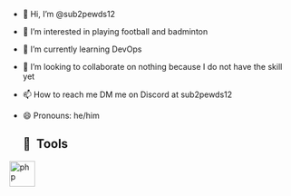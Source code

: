 - 👋 Hi, I’m @sub2pewds12
- 👀 I’m interested in playing football and badminton
- 🌱 I’m currently learning DevOps
- 💞️ I’m looking to collaborate on nothing because I do not have the skill yet
- 📫 How to reach me DM me on Discord at sub2pewds12
- 😄 Pronouns: he/him

  <h2> 🚀 &nbsp;Tools</h2>
<p align="left">
<img src="https://www.google.com/url?sa=i&url=https%3A%2F%2Fwww.cleanpng.com%2Ffree%2Fprogramming-language.html&psig=AOvVaw1IBWyCZAhiLs3eWwG3TsO7&ust=1743824353396000&source=images&cd=vfe&opi=89978449&ved=0CBUQjRxqFwoTCPCl5Iu6vYwDFQAAAAAdAAAAABAI"
src="https://www.google.com/url?sa=i&url=https%3A%2F%2Fen.m.wikipedia.org%2Fwiki%2FFile%3AISO_C%252B%252B_Logo.svg&psig=AOvVaw3VIfZ5K1Nn8PVUbbVIzs0j&ust=1743824430452000&source=images&cd=vfe&opi=89978449&ved=0CBUQjRxqFwoTCICRlrC6vYwDFQAAAAAdAAAAABAE"
src="https://www.google.com/url?sa=i&url=https%3A%2F%2Fwww.citypng.com%2Fphoto%2F20680%2Fhd-python-logo-symbol-transparent-png&psig=AOvVaw3_Q8fgTdjnzO4uXG74X0ZZ&ust=1743825005839000&source=images&cd=vfe&opi=89978449&ved=0CBUQjRxqFwoTCKjswcO8vYwDFQAAAAAdAAAAABAE"
src="https://www.google.com/url?sa=i&url=https%3A%2F%2Flogospng.org%2Flogo-visual-studio-code%2F&psig=AOvVaw2fNg5E60oDM5lMbNzxONmW&ust=1743825034991000&source=images&cd=vfe&opi=89978449&ved=0CBUQjRxqFwoTCLj92NC8vYwDFQAAAAAdAAAAABAR"
src="https://www.google.com/url?sa=i&url=https%3A%2F%2Fwww.pngwing.com%2Fen%2Fsearch%3Fq%3Ddocker%2Blogo&psig=AOvVaw0BwtGd3rsxaNDGCnzyuJq9&ust=1743825064254000&source=images&cd=vfe&opi=89978449&ved=0CBUQjRxqFwoTCLi67t68vYwDFQAAAAAdAAAAABAE"
src="https://www.google.com/url?sa=i&url=https%3A%2F%2Ficonduck.com%2Ficons%2F11557%2Fubuntu&psig=AOvVaw1yMeuLZnQoiCpNrd5zgcAp&ust=1743825188782000&source=images&cd=vfe&opi=89978449&ved=0CBUQjRxqFwoTCKi9mZu9vYwDFQAAAAAdAAAAABAR"
alt="php" width="45" height="45"/>
</p>


<!---
sub2pewds12/sub2pewds12 is a ✨ special ✨ repository because its `README.md` (this file) appears on your GitHub profile.
You can click the Preview link to take a look at your changes.
--->
